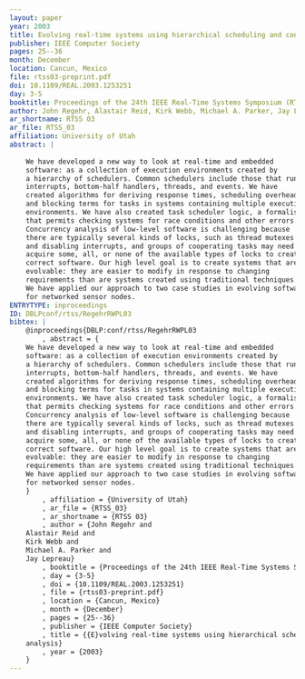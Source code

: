 ```yaml
---
layout: paper
year: 2003
title: Evolving real-time systems using hierarchical scheduling and concurrency analysis
publisher: IEEE Computer Society
pages: 25--36
month: December
location: Cancun, Mexico
file: rtss03-preprint.pdf
doi: 10.1109/REAL.2003.1253251
day: 3-5
booktitle: Proceedings of the 24th IEEE Real-Time Systems Symposium (RTSS 2003)
author: John Regehr, Alastair Reid, Kirk Webb, Michael A. Parker, Jay Lepreau
ar_shortname: RTSS 03
ar_file: RTSS_03
affiliation: University of Utah
abstract: |
    
    We have developed a new way to look at real-time and embedded
    software: as a collection of execution environments created by
    a hierarchy of schedulers. Common schedulers include those that run
    interrupts, bottom-half handlers, threads, and events. We have
    created algorithms for deriving response times, scheduling overheads,
    and blocking terms for tasks in systems containing multiple execution
    environments. We have also created task scheduler logic, a formalism
    that permits checking systems for race conditions and other errors.
    Concurrency analysis of low-level software is challenging because
    there are typically several kinds of locks, such as thread mutexes
    and disabling interrupts, and groups of cooperating tasks may need to
    acquire some, all, or none of the available types of locks to create
    correct software. Our high level goal is to create systems that are
    evolvable: they are easier to modify in response to changing
    requirements than are systems created using traditional techniques.
    We have applied our approach to two case studies in evolving software
    for networked sensor nodes.
ENTRYTYPE: inproceedings
ID: DBLPconf/rtss/RegehrRWPL03
bibtex: |
    @inproceedings{DBLP:conf/rtss/RegehrRWPL03
        , abstract = {
    We have developed a new way to look at real-time and embedded
    software: as a collection of execution environments created by
    a hierarchy of schedulers. Common schedulers include those that run
    interrupts, bottom-half handlers, threads, and events. We have
    created algorithms for deriving response times, scheduling overheads,
    and blocking terms for tasks in systems containing multiple execution
    environments. We have also created task scheduler logic, a formalism
    that permits checking systems for race conditions and other errors.
    Concurrency analysis of low-level software is challenging because
    there are typically several kinds of locks, such as thread mutexes
    and disabling interrupts, and groups of cooperating tasks may need to
    acquire some, all, or none of the available types of locks to create
    correct software. Our high level goal is to create systems that are
    evolvable: they are easier to modify in response to changing
    requirements than are systems created using traditional techniques.
    We have applied our approach to two case studies in evolving software
    for networked sensor nodes.
    }
        , affiliation = {University of Utah}
        , ar_file = {RTSS_03}
        , ar_shortname = {RTSS 03}
        , author = {John Regehr and
    Alastair Reid and
    Kirk Webb and
    Michael A. Parker and
    Jay Lepreau}
        , booktitle = {Proceedings of the 24th IEEE Real-Time Systems Symposium (RTSS 2003)}
        , day = {3-5}
        , doi = {10.1109/REAL.2003.1253251}
        , file = {rtss03-preprint.pdf}
        , location = {Cancun, Mexico}
        , month = {December}
        , pages = {25--36}
        , publisher = {IEEE Computer Society}
        , title = {{E}volving real-time systems using hierarchical scheduling and concurrency
    analysis}
        , year = {2003}
    }
---
```

